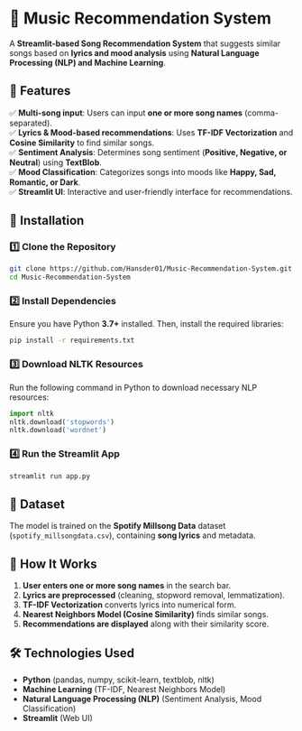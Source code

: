 # 🎵 Music Recommendation System  

A **Streamlit-based Song Recommendation System** that suggests similar songs based on **lyrics and mood analysis** using **Natural Language Processing (NLP) and Machine Learning**.  

## 📌 Features  
✅ **Multi-song input**: Users can input **one or more song names** (comma-separated).  
✅ **Lyrics & Mood-based recommendations**: Uses **TF-IDF Vectorization** and **Cosine Similarity** to find similar songs.  
✅ **Sentiment Analysis**: Determines song sentiment (**Positive, Negative, or Neutral**) using **TextBlob**.  
✅ **Mood Classification**: Categorizes songs into moods like **Happy, Sad, Romantic, or Dark**.  
✅ **Streamlit UI**: Interactive and user-friendly interface for recommendations.  

## 🚀 Installation  

### **1️⃣ Clone the Repository**  
```bash
git clone https://github.com/Hansder01/Music-Recommendation-System.git
cd Music-Recommendation-System
```

### **2️⃣ Install Dependencies**  
Ensure you have Python **3.7+** installed. Then, install the required libraries:  
```bash
pip install -r requirements.txt
```

### **3️⃣ Download NLTK Resources**  
Run the following command in Python to download necessary NLP resources:  
```python
import nltk
nltk.download('stopwords')
nltk.download('wordnet')
```

### **4️⃣ Run the Streamlit App**  
```bash
streamlit run app.py
```

## 📂 Dataset  
The model is trained on the **Spotify Millsong Data** dataset (`spotify_millsongdata.csv`), containing **song lyrics** and metadata.  

## 🎯 How It Works  
1. **User enters one or more song names** in the search bar.  
2. **Lyrics are preprocessed** (cleaning, stopword removal, lemmatization).  
3. **TF-IDF Vectorization** converts lyrics into numerical form.  
4. **Nearest Neighbors Model (Cosine Similarity)** finds similar songs.  
5. **Recommendations are displayed** along with their similarity score.  

## 🛠️ Technologies Used  
- **Python** (pandas, numpy, scikit-learn, textblob, nltk)  
- **Machine Learning** (TF-IDF, Nearest Neighbors Model)  
- **Natural Language Processing (NLP)** (Sentiment Analysis, Mood Classification)  
- **Streamlit** (Web UI)  
